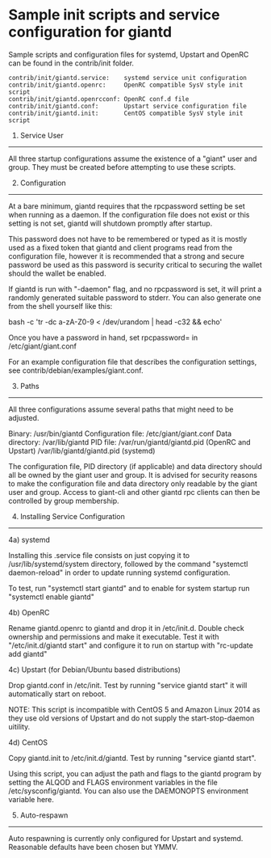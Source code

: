 Sample init scripts and service configuration for giantd
==========================================================

Sample scripts and configuration files for systemd, Upstart and OpenRC
can be found in the contrib/init folder.

    contrib/init/giantd.service:    systemd service unit configuration
    contrib/init/giantd.openrc:     OpenRC compatible SysV style init script
    contrib/init/giantd.openrcconf: OpenRC conf.d file
    contrib/init/giantd.conf:       Upstart service configuration file
    contrib/init/giantd.init:       CentOS compatible SysV style init script

1. Service User
---------------------------------

All three startup configurations assume the existence of a "giant" user
and group.  They must be created before attempting to use these scripts.

2. Configuration
---------------------------------

At a bare minimum, giantd requires that the rpcpassword setting be set
when running as a daemon.  If the configuration file does not exist or this
setting is not set, giantd will shutdown promptly after startup.

This password does not have to be remembered or typed as it is mostly used
as a fixed token that giantd and client programs read from the configuration
file, however it is recommended that a strong and secure password be used
as this password is security critical to securing the wallet should the
wallet be enabled.

If giantd is run with "-daemon" flag, and no rpcpassword is set, it will
print a randomly generated suitable password to stderr.  You can also
generate one from the shell yourself like this:

bash -c 'tr -dc a-zA-Z0-9 < /dev/urandom | head -c32 && echo'

Once you have a password in hand, set rpcpassword= in /etc/giant/giant.conf

For an example configuration file that describes the configuration settings,
see contrib/debian/examples/giant.conf.

3. Paths
---------------------------------

All three configurations assume several paths that might need to be adjusted.

Binary:              /usr/bin/giantd
Configuration file:  /etc/giant/giant.conf
Data directory:      /var/lib/giantd
PID file:            /var/run/giantd/giantd.pid (OpenRC and Upstart)
                     /var/lib/giantd/giantd.pid (systemd)

The configuration file, PID directory (if applicable) and data directory
should all be owned by the giant user and group.  It is advised for security
reasons to make the configuration file and data directory only readable by the
giant user and group.  Access to giant-cli and other giantd rpc clients
can then be controlled by group membership.

4. Installing Service Configuration
-----------------------------------

4a) systemd

Installing this .service file consists on just copying it to
/usr/lib/systemd/system directory, followed by the command
"systemctl daemon-reload" in order to update running systemd configuration.

To test, run "systemctl start giantd" and to enable for system startup run
"systemctl enable giantd"

4b) OpenRC

Rename giantd.openrc to giantd and drop it in /etc/init.d.  Double
check ownership and permissions and make it executable.  Test it with
"/etc/init.d/giantd start" and configure it to run on startup with
"rc-update add giantd"

4c) Upstart (for Debian/Ubuntu based distributions)

Drop giantd.conf in /etc/init.  Test by running "service giantd start"
it will automatically start on reboot.

NOTE: This script is incompatible with CentOS 5 and Amazon Linux 2014 as they
use old versions of Upstart and do not supply the start-stop-daemon uitility.

4d) CentOS

Copy giantd.init to /etc/init.d/giantd. Test by running "service giantd start".

Using this script, you can adjust the path and flags to the giantd program by
setting the ALQOD and FLAGS environment variables in the file
/etc/sysconfig/giantd. You can also use the DAEMONOPTS environment variable here.

5. Auto-respawn
-----------------------------------

Auto respawning is currently only configured for Upstart and systemd.
Reasonable defaults have been chosen but YMMV.
